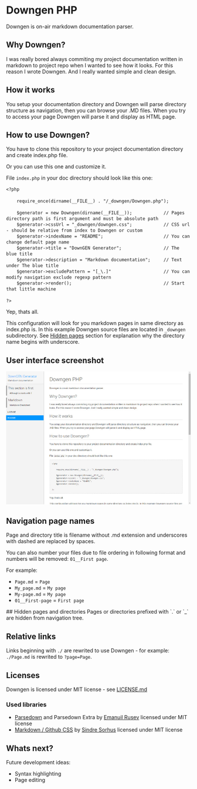 # Downgen PHP

Downgen is on-air markdown documentation parser.

## Why Downgen?
I was really bored always commiting my project documentation written in markdown to project repo when I wanted to see how it looks. For this reason I wrote Downgen. And I really wanted simple and clean design.

## How it works
You setup your documentation directory and Downgen will parse directory structure as navigation, then you can browse your .MD files. When you try to access your page Downgen will parse it and display as HTML page.

## How to use Downgen?
You have to clone this repository to your project documentation directory and create index.php file.

Or you can use this one and customize it.

File `index.php` in your doc directory should look like this one:

```
<?php

	require_once(dirname(__FILE__) . "/_downgen/Downgen.php");

	$generator = new Downgen(dirname(__FILE__));			// Pages directory path is first argument and must be absolute path
	$generator->cssUrl = "_downgen/downgen.css";			// CSS url - should be relative from index to Downgen or custom
	$generator->indexName = "README";						// You can change default page name
	$generator->title = "DownGEN Generator";				// The blue title
	$generator->description = "Markdown documentation";		// Text under The blue title
	$generator->excludePattern = "[_\.]"					// You can modify navigation exclude regexp pattern
	$generator->render();									// Start that little machine

?>
```

Yep, thats all.

This configuration will look for you markdown pages in same directory as index.php is. In this example Downgen source files are located in `_downgen` subdirectory. See [Hidden pages](#hidden-pages) section for explanation why the directory name begins with underscore.

## User interface screenshot
[![alt downgen](screenshot_thumb.jpg "Downgen screenshot")](screenshot.jpg)

## Navigation page names
Page and directory title is filename without .md extension and underscores with dashed are replaced by spaces.

You can also number your files due to file ordering in following format and numbers will be removed: `01__First page`.

For example:

- `Page.md` = `Page`
- `My_page.md` = `My page`
- `My-page.md` = `My page`
- `01__First-page` = `First page`

<a name="hidden-pages"/>
## Hidden pages and directories
Pages or directories prefixed with `.` or `_`  are hidden from navigation tree.

## Relative links
Links beginning with `./` are rewrited to use Downgen - for example: `./Page.md` is rewrited to `?page=Page`.

## Licenses
Downgen is licensed under MIT license - see [LICENSE.md](./LICENSE.md)

### Used libraries
- [Parsedown](https://github.com/erusev/parsedown) and Parsedown Extra by [Emanuil Rusev](https://github.com/erusev) licensed under MIT license
- [Markdown / Github CSS](https://github.com/sindresorhus/github-markdown-css) by [Sindre Sorhus](https://github.com/sindresorhus) licensed under MIT license

## Whats next?
Future development ideas:
- Syntax highlighting
- Page editing